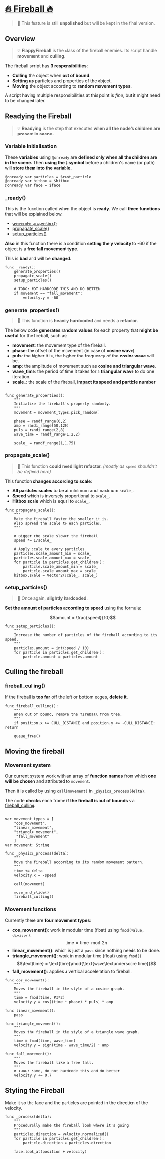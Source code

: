 # [🔥 Fireball 🔥](../../scripts/flappy/fireball_flappy.gd)

> 🚨 This feature is still **unpolished** but will be kept in the final version.

## Overview

> 💡 **FlappyFireball** is the class of the fireball enemies. Its script handle **movement** and **culling**.

The fireball script has **3 responsibilities**:
- **Culling** the object when **out of bound**.
- **Setting up** particles and properties of the object.
- **Moving** the object according to **random movement types**.

A script having multiple responsibilities at this point is *fine*, but it might need to be changed later.

## Readying the Fireball

> 💡 **Readying** is the step that executes **when all the node's children are present in scene.**

### Variable Initialisation

These **variables** using `@onready` are **defined only when all the children are in the scene.**
Then **using the `$` symbol** before a children's name (or path) will **store them into the variable.**

```gdscript
@onready var particles = $root_particle
@onready var hitbox = $hitbox
@onready var face = $face
```

### _ready()

This is the function called when the object is **ready**.
We call **three functions** that will be explained below.
- [generate_properties()](#generate_properties)
- [propagate_scale()](#propagate_scale)
- [setup_particles()](#setup_particles)

**Also** in this function there is a condition **setting the y velocity** to -60 if the object is a **free fall movement type**.

This is **bad** and will be **changed.**

```gdscript
func _ready():
	generate_properties()
	propagate_scale()
	setup_particles()
	
	# TODO: NOT HARDCODE THIS AND DO BETTER
	if movement == "fall_movement":
		velocity.y = -60
```

### generate_properties()

> 🚨 This function is **heavily hardcoded** and needs a **refactor**.

The below code **generates random values** for each property that **might be useful** for the fireball, such as:

- **movement**: the movement type of the fireball.
- **phase**: the offset of the movement (in case of **cosine wave**).
- **puls**: the higher it is, the higher the frequency of the **cosine wave** will be.
- **amp**: the amplitude of movement such as **cosine and triangular wave**.
- **wave_time**: the period of time it takes for a **triangular wave** to do one iteration.
- **scale_**: the scale of the fireball, **impact its speed and particle number**

```gdscript

func generate_properties():
	"""
	Initialise the fireball's property randomly.
	"""
	movement = movement_types.pick_random()
	
	phase = randf_range(0,2)
	amp = randi_range(50,120)
	puls = randi_range(2,8)
	wave_time = randf_range(1.2,2)
	
	scale_ = randf_range(1,1.75)
```

### propagate_scale()

> 🚨 This function **could need light refactor.** *(mostly as* `speed` *shouldn't be defined here)*

This function **changes according to scale**:
- **All particles scales** to be at minimum and maximum `scale_`.
- **Speed** which is inversely proportional to `scale_`.
- **Hitbox scale** which is equal to `scale_`.

```gdscript
func propagate_scale():
	"""
	Make the fireball faster the smaller it is.
	Also spread the scale to each particles.
	"""
	
	# Bigger the scale slower the fireball
	speed *= 1/scale_

	# Apply scale to every particles
	particles.scale_amount_min = scale_
	particles.scale_amount_max = scale_
	for particle in particles.get_children():
		particle.scale_amount_min = scale_
		particle.scale_amount_max = scale_
	hitbox.scale = Vector2(scale_, scale_)
```

### setup_particles()

> 🚨 Once again, **slightly hardcoded**.

**Set the amount of particles according to speed** using the formula:

$$amount = \frac{speed}{10}$$

```gdscript
func setup_particles():
	"""
	Increase the number of particles of the fireball according to its speed.
	"""
	particles.amount = int(speed / 10)
	for particle in particles.get_children():
		particle.amount = particles.amount
```

## Culling the fireball

### fireball_culling()

If the fireball is **too far** off the left or bottom edges, **delete it**.

```gdscript
func fireball_culling():
	"""
	When out of bound, remove the fireball from tree.
	"""
	if position.x >= CULL_DISTANCE and position.y <= -CULL_DISTANCE: return
	
	queue_free()
```

## Moving the fireball

### Movement system

Our current system work with an array of **function names** from which **one will be chosen** and attributed to `movement`.

Then it is called by using `call(movement)` in `_physics_process(delta)`.

The code **checks** each frame **if the fireball is out of bounds** via [fireball_culling](#fireball_culling).

```gdscript

var movement_types = [
	"cos_movement", 
	"linear_movement", 
	"triangle_movement",
	 "fall_movement"
	]
var movement: String

func _physics_process(delta):
	"""
	Move the fireball according to its random movement pattern.
	"""
	time += delta
	velocity.x = -speed
	
	call(movement)
	
	move_and_slide()
	fireball_culling()

```

### Movement functions

Currently there are **four movement types**:

- **cos_movement()**: work in modular time (float) using `fmod(value, divisor)`.
$$\text{time} = \text{time}\mod{2\pi}$$
- **linear_movement()**: which is just a `pass` since nothing needs to be done.
- **triangle_movement()**: work in modular time (float) using `fmod()`
$$\text{time} = \text{time}\mod{\text{wave\textunderscore time}}$$
- **fall_movement()**: applies a vertical acceleration to fireball.

```gdscript
func cos_movement():
	"""
	Moves the fireball in the style of a cosine graph.
	"""
	time = fmod(time, PI*2)
	velocity.y = cos((time + phase) * puls) * amp

func linear_movement():
	pass

func triangle_movement():
	"""
	Moves the fireball in the style of a triangle wave graph.
	"""
	time = fmod(time, wave_time)
	velocity.y = sign(time - wave_time/2) * amp

func fall_movement():
	"""
	Moves the fireball like a free fall.
	"""
	# TODO: same, do not hardcode this and do better
	velocity.y += 0.7
```

## Styling the Fireball

Make it so the face and the particles are pointed in the direction of the velocity.

```gdscript
func _process(delta):
	"""
	Procedurally make the fireball look where it's going
	"""
	particles.direction = velocity.normalized()
	for particle in particles.get_children():
		particle.direction = particles.direction
		
	face.look_at(position + velocity)
```